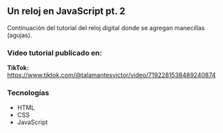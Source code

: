 ## Un reloj en JavaScript pt. 2
Continuación del tutorial del reloj digital donde se agregan manecillas (agujas).

### Video tutorial publicado en:

**TikTok:** https://www.tiktok.com/@talamantesvictor/video/7192281538489240874 <br>

### Tecnologías

* HTML
* CSS
* JavaScript
